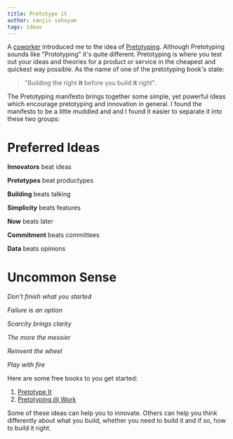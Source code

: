 ```yaml
---
title: Pretotype it
author: sanjiv sahayam
tags: ideas
---
```


A [coworker](https://twitter.com/danofhisword) introduced me to the idea of [Pretotyping](http://www.pretotyping.org). Although Pretotyping sounds like "Prototyping" it's quite different. Pretotyping is where you test out your ideas and theories for a product or service in the cheapest and quickest way possible. As the name of one of the pretotyping book's state:

> "Building the right __it__ before you build __it__ right".

The Pretotyping manifesto brings together some simple, yet powerful ideas which encourage pretotyping and innovation in general. I found the manifesto to be a little muddled and and I found it easier to separate it into these two groups:

Preferred Ideas
===============

__Innovators__ beat ideas

__Pretotypes__ beat productypes

__Building__ beats talking

__Simplicity__ beats features

__Now__ beats later

__Commitment__ beats committees

__Data__ beats opinions


Uncommon Sense
==============

_Don't finish what you started_

_Failure is an option_

_Scarcity brings clarity_

_The more the messier_

_Reinvent the wheel_

_Play with fire_


Here are some free books to you get started:

1. [Pretotype It](http://www.pretotyping.org/uploads/1/4/0/9/14099067/pretotype_it_2nd_pretotype_edition-2.pdf)
2. [Pretotyping @ Work](https://docs.google.com/file/d/0B0QztbuDlKs_bHdnQ2h5dnNvcE0/edit)

Some of these ideas can help you to innovate. Others can help you think differently about what you build, whether you need to build it and if so, how to build it right.